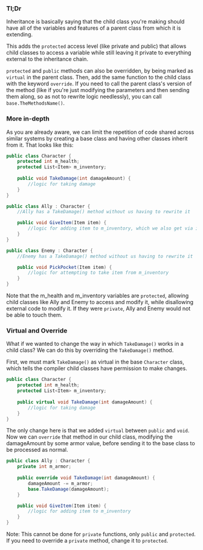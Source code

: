 ### Tl;Dr

Inheritance is basically saying that the child class you're making should have all of the variables and features of a parent class from which it is extending.

This adds the `protected` access level (like private and public) that allows child classes to access a variable while still leaving it private to everything external to the inheritance chain.

`protected` and `public` methods can also be overridden, by being marked as `virtual` in the parent class. Then, add the same function to the child class with the keyword `override`. If you need to call the parent class's version of the method (like if you're just modifying the parameters and then sending them along, so as not to rewrite logic needlessly), you can call `base.TheMethodsName()`.

### More in-depth

As you are already aware, we can limit the repetition of code shared across similar systems by creating a base class and having other classes inherit from it. That looks like this:

```csharp
public class Character {
	protected int m_health;
	protected List<Item> m_inventory;
	
	public void TakeDamage(int damageAmount) {
		//logic for taking damage
	}
}

public class Ally : Character {
	//Ally has a TakeDamage() method without us having to rewrite it

	public void GiveItem(Item item) {
		//logic for adding item to m_inventory, which we also get via inheritance
	}
}

public class Enemy : Character {
	//Enemy has a TakeDamage() method without us having to rewrite it

	public void PickPocket(Item item) {
		//logic for attempting to take item from m_inventory
	}
}
```

Note that the m_health and m_inventory variables are `protected`, allowing child classes like Ally and Enemy to access and modify it, while disallowing external code to modify it. If they were `private`, Ally and Enemy would not be able to touch them.

### Virtual and Override

What if we wanted to change the way in which `TakeDamage()` works in a child class? We can do this by overriding the `TakeDamage()` method.

First, we must mark `TakeDamage()` as virtual in the base `Character` class, which tells the compiler child classes have permission to make changes.

```csharp
public class Character {
	protected int m_health;
	protected List<Item> m_inventory;
	
	public virtual void TakeDamage(int damageAmount) {
		//logic for taking damage
	}
}
```

The only change here is that we added `virtual` between `public` and `void`. Now we can `override` that method in our child class, modifying the damageAmount by some armor value, before sending it to the base class to be processed as normal.

```csharp
public class Ally : Character {
	private int m_armor;
	
	public override void TakeDamage(int damageAmount) {
		damageAmount -= m_armor;
		base.TakeDamage(damageAmount);
	}

	public void GiveItem(Item item) {
		//logic for adding item to m_inventory
	}
}
```

Note: This cannot be done for `private` functions, only `public` and `protected`. If you need to override a `private` method, change it to `protected`.